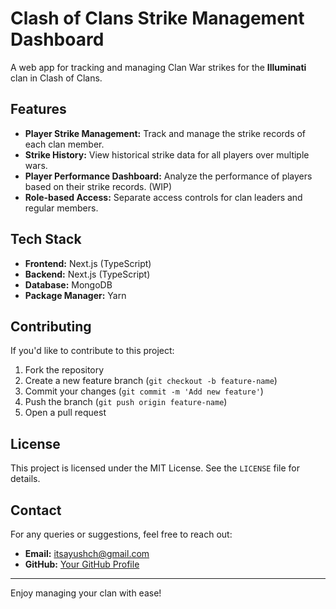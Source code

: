 # Clash of Clans Strike Management Dashboard

A web app for tracking and managing Clan War strikes for the **Illuminati** clan in Clash of Clans.

## Features

- **Player Strike Management:** Track and manage the strike records of each clan member.
- **Strike History:** View historical strike data for all players over multiple wars.
- **Player Performance Dashboard:** Analyze the performance of players based on their strike records. (WIP)
- **Role-based Access:** Separate access controls for clan leaders and regular members.

## Tech Stack

- **Frontend:** Next.js (TypeScript)
- **Backend:** Next.js (TypeScript)
- **Database:** MongoDB
- **Package Manager:** Yarn

## Contributing

If you'd like to contribute to this project:

1. Fork the repository
2. Create a new feature branch (`git checkout -b feature-name`)
3. Commit your changes (`git commit -m 'Add new feature'`)
4. Push the branch (`git push origin feature-name`)
5. Open a pull request

## License

This project is licensed under the MIT License. See the `LICENSE` file for details.

## Contact

For any queries or suggestions, feel free to reach out:

- **Email:** [itsayushch@gmail.com](mailto:itsayushch@gmail.com)
- **GitHub:** [Your GitHub Profile](https://github.com/itsayushch)

---

Enjoy managing your clan with ease!